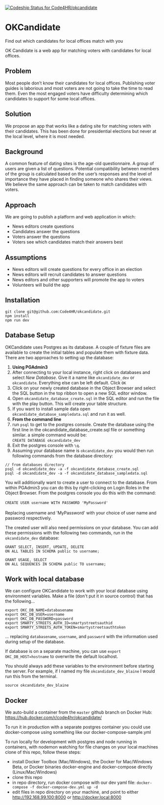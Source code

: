 [ ![Codeship Status for Code4HR/okcandidate](https://codeship.com/projects/3ea4e4a0-d842-0133-4a1f-6a1daaefbd5c/status?branch=master)](https://codeship.com/projects/143177)

# OKCandidate
Find out which candidates for local offices match with you

OK Candidate is a web app for matching voters with candidates for local offices.

## Problem
Most people don’t know their candidates for local offices. Publishing voter guides is laborious and most voters are not going to take the time to read them. Even the most engaged voters have difficulty determining which candidates to support for some local offices.

## Solution
We propose an app that works like a dating site for matching voters with their candidates. This has been done for presidential elections but never at the local level, where it is most needed.

## Background
A common feature of dating sites is the age-old questionnaire. A group of users are given a list of questions. Potential compatibility between members of the group is calculated based on the user’s responses and the level of importance they have placed in finding someone who shares their views.  We believe the same approach can be taken to match candidates with voters.

## Approach
We are going to publish a platform and web application in which:
- News editors create questions
- Candidates answer the questions
- Voters answer the questions
- Voters see which candidates match their answers best

## Assumptions
- News editors will create questions for every office in an election
- News editors will recruit candidates to answer questions
- News editors and other supporters will promote the app to voters
- Volunteers will build the app

## Installation
```
git clone git@github.com:Code4HR/okcandidate.git
npm install
npm run dev
```

## Database Setup
OKCandidate uses Postgres as its database.  A couple of fixture files are available to create the initial tables and populate them with fixture data. There are two approaches to setting up the database:

1. __Using PGAdmin3__
  1. After connecting to your local instance, right click on databases and select _New Database_. Give it a name like `okcandidate_dev` or `okcandidate`. Everything else can be left default. Click `OK`
  2. Click on your newly created database in the Object Browser and select the SQL button in the top ribbon to open a new SQL editor window.
  3. Open `okcandidate_database_create.sql` in the SQL editor and run the file with the play button. This will create your table structure.
  4. If you want to install sample data open `okcandidate_database_sampledata.sql` and run it as well.
2. __From the command line__
  1. run `psql` to get to the postgres console. Create the database using the first line in the okcandidate_database_create.sql file or something similar. a simple command would be:<br />`CREATE DATABASE okcandidate_dev`
  2. Exit the postgres console with `\q`.
  3. Assuming your database name is `okcandidate_dev` you would then run following commands from the database directory:

```
// from databases directory
psql -d okcandidate_dev -a -f okcandidate_database_create.sql
psql -d okcandidate_dev -a -f okcandidate_database_sampledata.sql
```

You will additionally want to create a user to connect to the database. From within PGAdmin3 you can do this by right-clicking on Login Roles in the Object Browser. From the postgres console you do this with the command:<br /><br />`CREATE USER username WITH PASSWORD 'MyPassword'`<br /><br />Replacing username and 'MyPassword' with your choice of user name and password respectively.

The created user will also need permissions on your database. You can add these permissions with the following two commands, run in the `okcandidate_dev` database:

```
GRANT SELECT, INSERT, UPDATE, DELETE
ON ALL TABLES IN SCHEMA public to username;

GRANT USAGE, SELECT
ON ALL SEQUENCES IN SCHEMA public TO username;
```

## Work with local database

We can configure OKCandidate to work with your local database using environment variables.
Make a file (don't put it in source control) that has the following...
```
export OKC_DB_NAME=databasename
export OKC_DB_USER=username
export OKC_DB_PASSWORD=password
export SMARTY_STREETS_AUTH_ID=smartystreetsauthid
export SMARTY_STREETS_AUTH_TOKEN=smartystreetsauthtoken
```
... replacing `databasename`, `username`, and `password` with the information used during setup of the database.

If database is on a separate machine, you can use `export OKC_DB_HOST=hostname` to overwrite the default localhost.

You should always add these variables to the environment before starting the server.  For example, if I named
my file `okcandidate_dev_blaine` I would run this from the terminal.

```
source okcandidate_dev_blaine
```

## Docker

We auto-build a container from the `master` github branch on Docker Hub: https://hub.docker.com/r/code4hr/okcandidate/

To run it in production with a separate postgres container you could use docker-compose using something like our docker-compose-sample.yml

To run locally for development with postgres and node running in containers, with nodemon watching for file changes on your local machines clone of this repo, follow these steps:

 - install Docker Toolbox (Mac/Windows), the Docker for Mac/Windows Beta, or Docker binaries docker-engine and docker-compose directly (Linux/Mac/Windows)
 - clone this repo
 - in repo directory, run docker compose with our dev yaml file: `docker-compose -f docker-compose-dev.yml up -d`
 - edit files in repo directory on your machine, and point to either http://192.168.99.100:8000 or http://docker.local:8000


